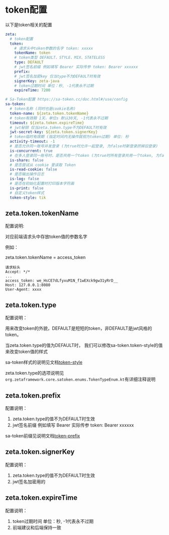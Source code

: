 # token配置

以下是token相关的配置
```yaml
zeta:
  # token配置
  token:
    # 请求头中token参数的名字 token: xxxxx
    tokenName: token
    # token类型 DEFAULT、STYLE、MIX、STATELESS
    type: DEFAULT
    # jwt签名前缀 例如填写 Bearer 实际传参 token: Bearer xxxxxx
    prefix:
    # jwt签名加密key 仅当type不为DEFAULT时有效
    signerKey: zeta-java
    # token过期时间 单位：秒, -1代表永不过期
    expireTime: 7200

# Sa-Token配置 https://sa-token.cc/doc.html#/use/config
sa-token:
  # token名称 (同时也是cookie名称)
  token-name: ${zeta.token.tokenName}
  # token有效期 1天，单位s 默认30天, -1代表永不过期
  timeout: ${zeta.token.expireTime}
  # jwt秘钥 仅当zeta.token.type不为DEFAULT时有效
  jwt-secret-key: ${zeta.token.signerKey}
  # token临时有效期 (指定时间内无操作就视为token过期) 单位: 秒
  activity-timeout: -1
  # 是否允许同一账号并发登录 (为true时允许一起登录, 为false时新登录挤掉旧登录)
  is-concurrent: true
  # 在多人登录同一账号时，是否共用一个token (为true时所有登录共用一个token, 为false时每次登录新建一个token)
  is-share: false
  # 是否尝试从 cookie 里读取 Token
  is-read-cookie: false
  # 是否输出操作日志
  is-log: false
  # 是否在初始化配置时打印版本字符画
  is-print: false
  # 自定义token样式
  token-style: tik
```

## zeta.token.tokenName 
配置说明: 

对应前端请求头中存放token值的参数名字

例如：

zeta.token.tokenName = access_token

```
请求标头
Accept: */*
...
access_token: we_HsCE7dLfyxuM1N_f1wEXck9gw31yRrD__
Host: 127.0.0.1:8080
User-Agent: xxxx
```

## zeta.token.type
配置说明：

用来改变token的外貌，DEFAULT是短短的token，非DEFAULT是jwt风格的token。

当zeta.token.type的值为DEFAULT时， 我们可以修改sa-token.token-style的值来改变token值的样式

sa-token样式的说明见文档[token-style](https://sa-token.cc/doc.html#/up/token-style)

zeta.token.type的选项说明见`org.zetaframework.core.satoken.enums.TokenTypeEnum.kt`有详细注释说明



## zeta.token.prefix
配置说明：
1. zeta.token.type的值不为DEFAULT时生效
2. jwt签名前缀 例如填写 Bearer 实际传参 token: Bearer xxxxxx

sa-token前缀见说明文档[token-prefix](https://sa-token.cc/doc.html#/up/token-prefix)



## zeta.token.signerKey

配置说明：
1. zeta.token.type的值不为DEFAULT时生效
2. jwt签名加密用的



## zeta.token.expireTime

配置说明：
1. token过期时间 单位：秒, -1代表永不过期
2. 前端建议和后端保持一致
